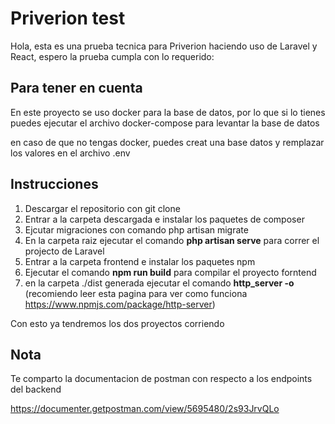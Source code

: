 # Priverion test


Hola, esta es una prueba tecnica para Priverion haciendo uso de Laravel y React, espero la prueba cumpla con lo requerido:

## Para tener en cuenta
En este proyecto se uso docker para la base de datos, por lo que si lo tienes puedes ejecutar el archivo docker-compose para levantar la base de datos

en caso de que no tengas docker, puedes creat una base datos y remplazar los valores en el archivo .env

## Instrucciones

1. Descargar el repositorio con git clone
2. Entrar a la carpeta descargada e instalar los paquetes de composer 
3. Ejcutar migraciones con comando php artisan migrate
4. En la carpeta raiz ejecutar el comando __php artisan serve__ para correr el projecto de Laravel
5. Entrar a la carpeta frontend e instalar los paquetes npm
6. Ejecutar el comando __npm run build__ para compilar el proyecto forntend
7. en la carpeta ./dist generada ejecutar el comando __http_server -o__ (recomiendo leer esta pagina para ver como funciona https://www.npmjs.com/package/http-server)

Con esto ya tendremos los dos proyectos corriendo

## Nota

Te comparto la documentacion de postman con respecto a los endpoints del backend 

https://documenter.getpostman.com/view/5695480/2s93JrvQLo